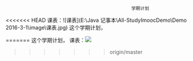                                                   学期计划
<<<<<<< HEAD
课表：![课表](E:\Java 记事本\All-StudyImoocDemo\Demo 2016-3-1\image\课表.jpg)
 这个学期计划，

=======
这个学期计划，
课表：![](/pic/课表.jpg)
>>>>>>> origin/master

